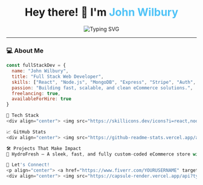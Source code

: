 <h1 align="center">
  Hey there! 👋 I'm <span style="color:#4fc3f7;">John Wilbury</span>
</h1>

<p align="center">
  <img src="https://readme-typing-svg.herokuapp.com?font=Fira+Code&size=24&pause=1000&color=4FC3F7&center=true&vCenter=true&width=435&lines=Full+Stack+Web+Developer;Freelance+eCommerce+Expert;Code.+Design.+Deploy." alt="Typing SVG" />
</p>

---

### 💻 About Me

```js
const fullStackDev = {
  name: "John Wilbury",
  title: "Full Stack Web Developer",
  skills: ["React", "Node.js", "MongoDB", "Express", "Stripe", "Auth", "Speed Optimization", "MailChimp],
  passion: "Building fast, scalable, and clean eCommerce solutions.",
  freelancing: true,
  availableForHire: true
}

🔧 Tech Stack
<div align="center"> <img src="https://skillicons.dev/icons?i=react,nodejs,mongodb,express,js,ts,html,css,tailwind,figma,git,github,linux,docker,vscode,vercel,netlify" /> </div>

📈 GitHub Stats
<div align="center"> <img src="https://github-readme-stats.vercel.app/api?username=YOUR_USERNAME&show_icons=true&theme=tokyonight&hide_border=true&count_private=true" /> <img src="https://github-readme-streak-stats.herokuapp.com/?user=YOUR_USERNAME&theme=tokyonight&hide_border=true" /> <img src="https://github-readme-stats.vercel.app/api/top-langs/?username=YOUR_USERNAME&layout=compact&theme=tokyonight&hide_border=true" /> </div>

🛠 Projects That Make Impact
💸 HydroFresh – A sleek, fast, and fully custom-coded eCommerce store with Stripe integration & speed optimization.

🔗 Let's Connect!
<p align="center"> <a href="https://www.fiverr.com/YOURUSERNAME" target="_blank"><img src="https://img.shields.io/badge/Fiverr-1DBF73?style=for-the-badge&logo=fiverr&logoColor=white" /></a> <a href="mailto:your.email@example.com"><img src="https://img.shields.io/badge/Email-D14836?style=for-the-badge&logo=gmail&logoColor=white" /></a> <a href="https://www.linkedin.com/in/YOURUSERNAME"><img src="https://img.shields.io/badge/LinkedIn-0077B5?style=for-the-badge&logo=linkedin&logoColor=white" /></a> <a href="https://yourportfolio.com"><img src="https://img.shields.io/badge/Portfolio-000?style=for-the-badge&logo=vercel&logoColor=white" /></a> </p>
<div align="center"> <img src="https://capsule-render.vercel.app/api?type=waving&color=4fc3f7&height=120&section=footer"/> </div> ```
